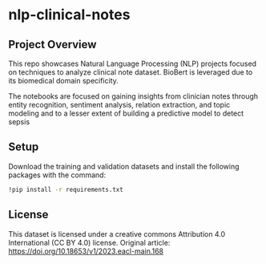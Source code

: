 # nlp-clinical-notes

## Project Overview

This repo showcases Natural Language Processing (NLP) projects focused on  techniques to analyze clinical note dataset. BioBert is leveraged due to its biomedical domain specificity.

The notebooks are focused on gaining insights from clinician notes through entity recognition, sentiment analysis, relation extraction, and topic modeling and to a lesser extent of building a predictive model to detect sepsis

## Setup

Download the training and validation datasets and install the following packages with the command: 

```bash
!pip install -r requirements.txt
```

## License

This dataset is licensed under a creative commons Attribution 4.0 International (CC BY 4.0) license.  Original article: https://doi.org/10.18653/v1/2023.eacl-main.168
